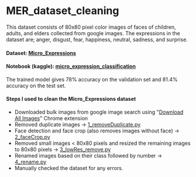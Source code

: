 # MER_dataset_cleaning

This dataset consists of 80x80 pixel color images of faces of children, adults, and elders collected from google images. The expressions in the dataset are; anger, disgust, fear, happiness, neutral, sadness, and surprise.

#### Dataset: [Micro_Expressions](https://www.kaggle.com/datasets/kmirfan/micro-expressions)

#### Notebook (kaggle): [micro_expression_classification](https://www.kaggle.com/code/kmirfan/micro-expression-classification)

The trained model gives 78% accuracy on the validation set and 81.4% accuracy on the test set.

#### Steps I used to clean the Micro_Expressions dataset

- Downloaded bulk images from google image search using "[Download All Images](https://chrome.google.com/webstore/detail/download-all-images/ifipmflagepipjokmbdecpmjbibjnakm?hl=en)" Chrome extension
- Removed duplicate images -> [1_removeDuplicate.py](https://github.com/k-m-irfan/MER_dataset_cleaning/blob/main/1_removeDuplicate.py)
- Face detection and face crop (also removes images without face) -> [2_faceCrop.py](https://github.com/k-m-irfan/MER_dataset_cleaning/blob/main/2_faceCrop.py)
- Removed small images < 80x80 pixels and resized the remaining images to 80x80 pixels -> [3_lowRes_remove.py](https://github.com/k-m-irfan/MER_dataset_cleaning/blob/main/3_lowRes_remove.py)
- Renamed images based on their class followed by number -> [4_rename.py](https://github.com/k-m-irfan/MER_dataset_cleaning/blob/main/4_rename.py)
- Manually checked the dataset for any errors.

